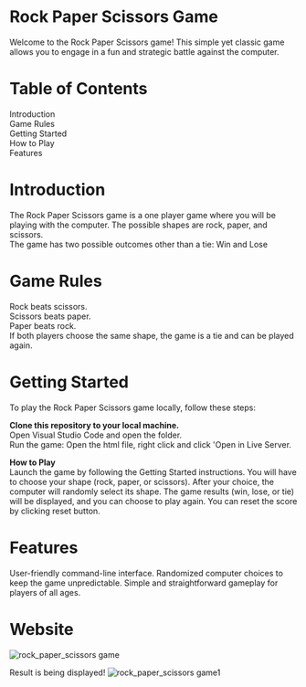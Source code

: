 # Rock Paper Scissors Game
Welcome to the Rock Paper Scissors game! This simple yet classic game allows you to engage in a fun and strategic battle against the computer.

# Table of Contents
Introduction<br>
Game Rules<br>
Getting Started<br>
How to Play<br>
Features<br>

# Introduction
The Rock Paper Scissors game is a one player game where you will be playing with the computer. 
The possible shapes are rock, paper, and scissors. <br>
The game has two possible outcomes other than a tie: 
Win and Lose

# Game Rules
Rock beats scissors.<br>
Scissors beats paper.<br>
Paper beats rock.<br>
If both players choose the same shape, the game is a tie and can be played again.<br>

# Getting Started
To play the Rock Paper Scissors game locally, follow these steps:

**Clone this repository to your local machine.** <br>
Open Visual Studio Code and open the folder.<br>
Run the game: Open the html file, right click and click 'Open in Live Server.<br>

**How to Play** <br>
Launch the game by following the Getting Started instructions.
You will have to choose your shape (rock, paper, or scissors).
After your choice, the computer will randomly select its shape.
The game results (win, lose, or tie) will be displayed, and you can choose to play again.
You can reset the score by clicking reset button.
# Features <br>
User-friendly command-line interface.
Randomized computer choices to keep the game unpredictable.
Simple and straightforward gameplay for players of all ages.

# Website 
![rock_paper_scissors game](https://github.com/Anupriya2508/Rock_Paper_Scissors/assets/89139657/f53f0d57-5ce9-4ed2-9807-35ab67518fa2)

Result is being displayed!
![rock_paper_scissors game1](https://github.com/Anupriya2508/Rock_Paper_Scissors/assets/89139657/f8c47f87-1dc6-4ca6-b55f-c30e9f8102b6)
